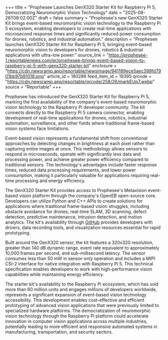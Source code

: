 +++
title = "Prophesee Launches GenX320 Starter Kit for Raspberry Pi 5, Democratizing Neuromorphic Vision Technology"
date = "2025-08-26T08:02:00Z"
draft = false
summary = "Prophesee's new GenX320 Starter Kit brings event-based neuromorphic vision technology to the Raspberry Pi 5 ecosystem, enabling developers to create real-time applications with microsecond response times and significantly reduced power consumption for drones, robotics, and industrial automation."
description = "Prophesee launches GenX320 Starter Kit for Raspberry Pi 5, bringing event-based neuromorphic vision to developers for drones, robotics & industrial applications with ultra-low power."
source_link = "https://prophesee-1.reportablenews.com/pr/prophesee-brings-event-based-vision-to-raspberry-pi-5-with-genx320-starter-kit"
enclosure = "https://cdn.newsramp.app/reportable/newsimage/941189ece5aec399fd7901bb97b81018.png"
article_id = 180286
feed_item_id = 19395
qrcode = "https://cdn.newsramp.app/reportable/qrcode/258/26/markEUp7.webp"
source = "Reportable"
+++

<p>Prophesee has introduced the GenX320 Starter Kit for Raspberry Pi 5, marking the first availability of the company's event-based neuromorphic vision technology to the Raspberry Pi developer community. The kit connects directly to the Raspberry Pi 5 camera connector, enabling development of real-time applications for drones, robotics, industrial automation, surveillance, and other fields where traditional frame-based vision systems face limitations.</p><p>Event-based vision represents a fundamental shift from conventional approaches by detecting changes in brightness at each pixel rather than capturing entire images at once. This methodology allows sensors to respond in microseconds, operate with significantly less data and processing power, and achieve greater power efficiency compared to traditional sensors. The technology's advantages include faster response times, reduced data processing requirements, and lower power consumption, making it particularly valuable for applications requiring real-time processing and energy efficiency.</p><p>The GenX320 Starter Kit provides access to Prophesee's Metavision event-based vision platform through the company's OpenEB open-source core. Developers can utilize Python and C++ APIs to create solutions for applications where traditional frame-based vision struggles, including obstacle avoidance for drones, real-time SLAM, 3D scanning, defect detection, predictive maintenance, intrusion detection, and motion analytics. The kit's availability through <a href="https://github.com" rel="nofollow" target="_blank">GitHub</a> provides developers with drivers, data recording tools, and visualization resources essential for rapid prototyping.</p><p>Built around the GenX320 sensor, the kit features a 320x320 resolution, greater than 140 dB dynamic range, event rate equivalent to approximately 10,000 frames per second, and sub-millisecond latency. The sensor consumes less than 50 mW in sensor-only operation and includes a MIPI CSI-2 interface for native integration with Raspberry Pi 5. This technical specification enables developers to work with high-performance vision capabilities while maintaining energy efficiency.</p><p>The starter kit's availability to the Raspberry Pi ecosystem, which has sold more than 60 million units and engages millions of developers worldwide, represents a significant expansion of event-based vision technology accessibility. This development enables cost-effective and efficient prototyping of advanced vision applications that were previously limited to specialized hardware platforms. The democratization of neuromorphic vision technology through the Raspberry Pi platform could accelerate innovation in computer vision applications across multiple industries, potentially leading to more efficient and responsive automated systems in manufacturing, transportation, and security sectors.</p>